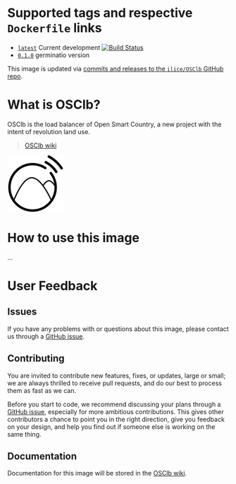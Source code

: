# Supported tags and respective `Dockerfile` links

-	[`latest`](https://github.com/ilice/OSClb/blob/master/Dockerfile) Current development [![Build Status](https://travis-ci.org/ilice/OSClb.svg?branch=master)](https://travis-ci.org/ilice/OSClb)
-	[`0.1.0`](https://github.com/ilice/OSClb/blob/0.1.0/Dockerfile) germinatio version

This image is updated via [commits and releases to the `ilice/OSClb` GitHub repo](https://github.com/ilice/OSClb).

# What is OSClb?

OSClb is the load balancer of Open Smart Country, a new project with the intent of revolution land use.

> [OSClb wiki](https://github.com/ilice/OSClb/wiki)

![logo](https://raw.githubusercontent.com/ilice/OSCWeb/master/assets/favicon/OpenSmartCountry_logo_128x128.png)

# How to use this image

...

# User Feedback

## Issues

If you have any problems with or questions about this image, please contact us through a [GitHub issue](https://github.com/ilice/OSClb/issues).

## Contributing

You are invited to contribute new features, fixes, or updates, large or small; we are always thrilled to receive pull requests, and do our best to process them as fast as we can.

Before you start to code, we recommend discussing your plans through a [GitHub issue](https://github.com/ilice/OSClb/issues), especially for more ambitious contributions. This gives other contributors a chance to point you in the right direction, give you feedback on your design, and help you find out if someone else is working on the same thing.

## Documentation

Documentation for this image will be stored in the [OSClb wiki](https://github.com/ilice/osclb/wiki).
